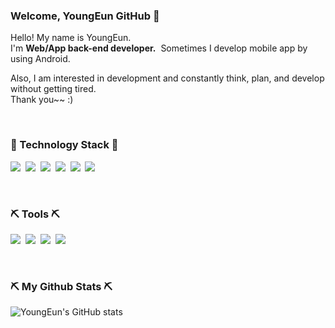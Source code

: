 ### Welcome, YoungEun GitHub 👋
Hello! My name is YoungEun.<br/>
I'm <b>Web/App back-end developer.</b>&nbsp;
Sometimes I develop mobile app by using Android.

Also, I am interested in development and constantly think, plan, and develop without getting tired.<br/>
Thank you~~ :)

<br/>

### 📝 Technology Stack 📝
<img src="https://img.shields.io/badge/Java-007396?style=flat-square&logo=java&logoColor=white">&nbsp;
<img src="https://img.shields.io/badge/SpringBoot-6DB33F?style=flat-square&logo=springboot&logoColor=white">&nbsp;
<img src="https://img.shields.io/badge/C++-00599C?style=flat-square&logo=c%2B%2B&logoColor=white">&nbsp;
<img src="https://img.shields.io/badge/Mysql-4479A1?style=flat-square&logo=mysql&logoColor=white">&nbsp;
<img src="https://img.shields.io/badge/Linux-FCC624?style=flat-square&logo=linux&logoColor=black">&nbsp;
<img src="https://img.shields.io/badge/Amozon AWS-232F3E?style=flat-square&logo=amazonaws&logoColor=white">

<br/>

### ⛏️ Tools ⛏️
<img src="https://img.shields.io/badge/Android Studio-3DDC84?style=flat-square&logo=androidstudio&logoColor=white">&nbsp;
<img src="https://img.shields.io/badge/IntelliJ IDEA-000000?style=flat-square&logo=intellijidea&logoColor=white">&nbsp;
<img src="https://img.shields.io/badge/Eclipse IDE-2C2255?style=flat-square&logo=eclipseide&logoColor=white">&nbsp;
<img src="https://img.shields.io/badge/GitHub-181717?style=flat-square&logo=github&logoColor=white">

<br/>

### ⛏️ My Github Stats ⛏️
![YoungEun's GitHub stats](https://github-readme-stats.vercel.app/api?username=youngniw&show_icons=true&theme=tokyonight) 


<!--
**youngniw/youngniw** is a ✨ _special_ ✨ repository because its `README.md` (this file) appears on your GitHub profile.

Here are some ideas to get you started:

- 🔭 I’m currently working on ...
- 🌱 I’m currently learning ...
- 👯 I’m looking to collaborate on ...
- 🤔 I’m looking for help with ...
- 💬 Ask me about ...
- 📫 How to reach me: ...
- 😄 Pronouns: ...
- ⚡ Fun fact: ...
-->
